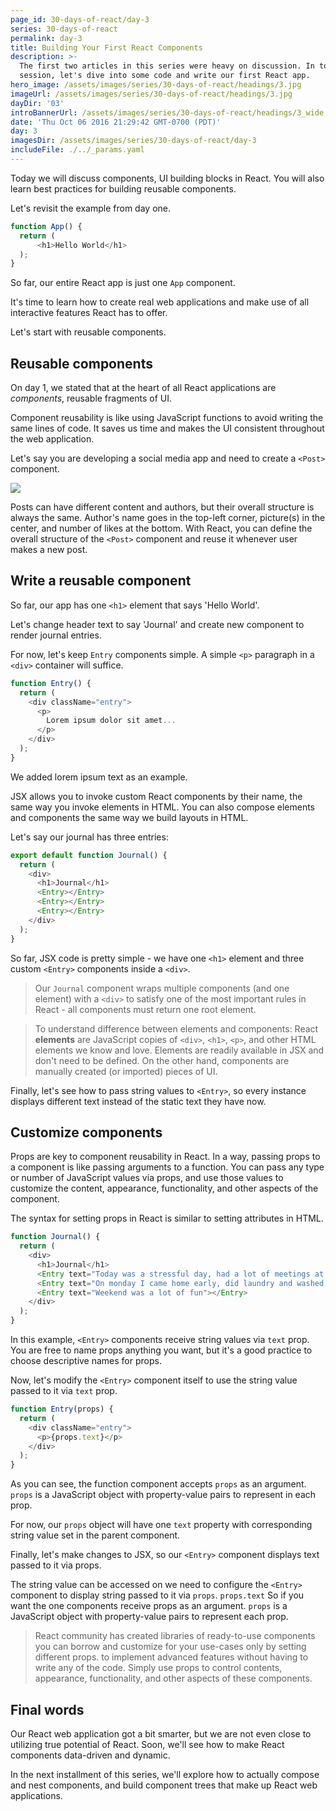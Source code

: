 ```yaml
---
page_id: 30-days-of-react/day-3
series: 30-days-of-react
permalink: day-3
title: Building Your First React Components
description: >-
  The first two articles in this series were heavy on discussion. In today's
  session, let's dive into some code and write our first React app.
hero_image: /assets/images/series/30-days-of-react/headings/3.jpg
imageUrl: /assets/images/series/30-days-of-react/headings/3.jpg
dayDir: '03'
introBannerUrl: /assets/images/series/30-days-of-react/headings/3_wide.jpg
date: 'Thu Oct 06 2016 21:29:42 GMT-0700 (PDT)'
day: 3
imagesDir: /assets/images/series/30-days-of-react/day-3
includeFile: ./../_params.yaml
---
```


Today we will discuss components, UI building blocks in React. You will also learn best practices for building reusable components. 

Let's revisit the example from day one.

```javascript
function App() {
  return (
      <h1>Hello World</h1>
  );
}
```

So far, our entire React app is just one `App` component.

It's time to learn how to create real web applications and make use of all interactive features React has to offer.

Let's start with reusable components. 

## Reusable components

On day 1, we stated that at the heart of all React applications are _components_, reusable fragments of UI.

Component reusability is like using JavaScript functions to avoid writing the same lines of code. It saves us time and makes the UI consistent throughout the web application.

Let's say you are developing a social media app and need to create a `<Post>` component.

![](https://github.com/irakli12345/30-days-of-react/blob/master/day-03/instagram%20clone.png)

Posts can have different content and authors, but their overall structure is always the same. Author's name goes in the top-left corner, picture(s) in the center, and number of likes at the bottom. With React, you can define the overall structure of the `<Post>` component and reuse it whenever user makes a new post.

## Write a reusable component

So far, our app has one `<h1>` element that says 'Hello World'.

Let's change header text to say 'Journal' and create new component to render journal entries. 

For now, let's keep `Entry` components simple. A simple `<p>` paragraph in a `<div>` container will suffice. 

```javascript
function Entry() {
  return (
    <div className="entry">
      <p>
        Lorem ipsum dolor sit amet...
      </p>
    </div>
  );
}
```

We added lorem ipsum text as an example. 

JSX allows you to invoke custom React components by their name, the same way you invoke elements in HTML. You can also compose elements and components the same way we build layouts in HTML.

Let's say our journal has three entries:

```javascript
export default function Journal() {
  return (
    <div>
      <h1>Journal</h1>
      <Entry></Entry>
      <Entry></Entry>
      <Entry></Entry>
    </div>
  );
}
```

So far, JSX code is pretty simple - we have one `<h1>` element and three custom `<Entry>` components inside a `<div>`. 

> Our `Journal` component wraps multiple components (and one element) with a `<div>` to satisfy one of the most important rules in React - all components must return one root element.

> To understand difference between elements and components: React **elements** are JavaScript copies of `<div>`, `<h1>`, `<p>`, and other HTML elements we know and love. Elements are readily available in JSX and don't need to be defined. On the other hand, components are manually created (or imported) pieces of UI.

Finally, let's see how to pass string values to `<Entry>`, so every instance displays different text instead of the static text they have now. 

## Customize components 

Props are key to component reusability in React. In a way, passing props to a component is like passing arguments to a function. You can pass any type or number of JavaScript values via props, and use those values to customize the content, appearance, functionality, and other aspects of the component. 

The syntax for setting props in React is similar to setting attributes in HTML. 

```javascript
function Journal() {
  return (
    <div>
      <h1>Journal</h1>
      <Entry text="Today was a stressful day, had a lot of meetings at work"></Entry>
      <Entry text="On monday I came home early, did laundry and washed dishes"></Entry>
      <Entry text="Weekend was a lot of fun"></Entry>
    </div>
  );
}
```

In this example, `<Entry>` components receive string values via `text` prop. You are free to name props anything you want, but it's a good practice to choose descriptive names for props.

Now, let's modify the `<Entry>` component itself to use the string value passed to it via `text` prop.  

```javascript
function Entry(props) {
  return (
    <div className="entry">
      <p>{props.text}</p>
    </div>
  );
}
```

As you can see, the function component accepts `props` as an argument. `props` is a JavaScript object with property-value pairs to represent in each prop. 

For now, our `props` object will have one `text` property with corresponding string value set in the parent component. 

Finally, let's make changes to JSX, so our `<Entry>` component displays text passed to it via props. 

The string value can be accessed on 
we need to configure the `<Entry>` component to display string passed to it via `props`.  `props.text` 
So if you want the one components receive props as an argument. `props` is a JavaScript object with property-value pairs to represent each prop. 

> React community has created libraries of ready-to-use components you can borrow and customize for your use-cases only by setting different props.  to implement advanced features without having to write any of the code. Simply use props to control contents, appearance, functionality, and other aspects of these components.


## Final words

Our React web application got a bit smarter, but we are not even close to utilizing true potential of React. Soon, we'll see how to make React components data-driven and dynamic.

In the next installment of this series, we'll explore how to actually compose and nest components, and build component trees that make up React web applications. 

